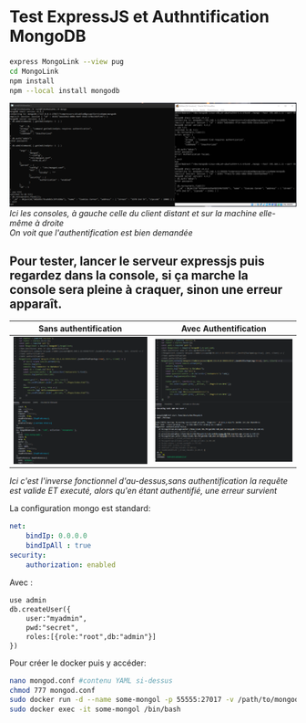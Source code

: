 # Test ExpressJS et Authntification MongoDB #
```bash
express MongoLink --view pug 
cd MongoLink
npm install 
npm --local install mongodb
```
![img1](img.png)
*Ici les consoles, à gauche celle du client distant et sur la machine elle-même à droite*
*<br/>On voit que l'authentification est bien demandée*


## Pour tester, lancer le serveur expressjs puis regardez dans la console, si ça marche la console sera pleine à craquer, sinon une erreur apparaît. ##


Sans authentification             |  Avec Authentification
:-------------------------:|:-------------------------:
![img2](img2.png)  |  ![img3](img3.png)
*Ici c'est l'inverse fonctionnel d'au-dessus,sans authentification la requête est valide ET executé, alors qu'en étant authentifié, une erreur survient*

La configuration mongo est standard:

```yaml
net: 
    bindIp: 0.0.0.0
    bindIpAll : true
security:
    authorization: enabled
```
Avec :
```JS
use admin
db.createUser({
    user:"myadmin",
    pwd:"secret",
    roles:[{role:"root",db:"admin"}]
})
```
  
Pour créer le docker puis y accéder:
```Bash
nano mongod.conf #contenu YAML si-dessus
chmod 777 mongod.conf
sudo docker run -d --name some-mongol -p 55555:27017 -v /path/to/mongod.conf:/etc/mongod.conf mongo --config /etc/mongod.conf --bind_ip_all
sudo docker exec -it some-mongol /bin/bash 
```